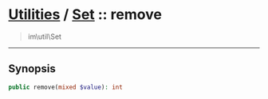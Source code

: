 # [Utilities](util.md) / [Set](util-Set.md) :: remove
 > im\util\Set
____

## Synopsis
```php
public remove(mixed $value): int
```
